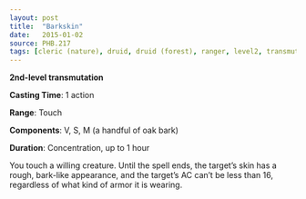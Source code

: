 ```yaml
---
layout: post
title:  "Barkskin"
date:   2015-01-02
source: PHB.217
tags: [cleric (nature), druid, druid (forest), ranger, level2, transmutation]
---
```


**2nd-level transmutation**

**Casting Time**: 1 action

**Range**: Touch

**Components**: V, S, M (a handful of oak bark)

**Duration**: Concentration, up to 1 hour

You touch a willing creature. Until the spell ends, the target’s skin has a rough, bark-like appearance, and the target’s AC can’t be less than 16, regardless of what kind of armor it is wearing.
